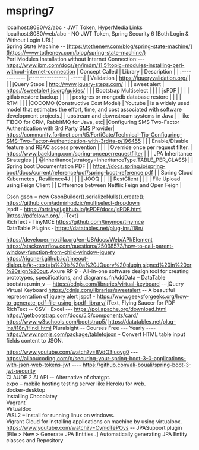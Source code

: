 # mspring7
localhost:8080/v2/abc - JWT Token, HyperMedia Links <br />
localhost:8080/web/abc - NO JWT Token, Spring Security 6 [Both Login & Without Login URL] <br>
Spring State Machine -- [https://tothenew.com/blog/spring-state-machine/](https://www.tothenew.com/blog/spring-state-machine/) <br>
Perl Modules Installation without Internet Connection:--- https://www.ibm.com/docs/en/imdm/11.5?topic=modules-installing-perl-without-internet-connection
| Concept Called  | Library  | Description |
| :------------ |:---------------:| -----:|
| Validation | https://jqueryvalidation.org/ | |
| jQuery Steps | http://www.jquery-steps.com/ | |
| sweet alert | https://sweetalert.js.org/guides/ | |
| Bootstrap Multiselect | | |
| jsPDF |  | |
| gitlab restore backup | | |
| postgres or mongodb database restore | | |
| RTM | | |
|COCOMO (Constructive Cost Model) | Youtube | is a widely used model that estimates the effort, time, and cost associated with software development projects.|
| upstream and downstream systems in Java |  | like TIBCO for CRM, RabbitMQ for Java, etc|
|Configuring SMS Two-Factor Authentication with 3rd Party SMS Provider| https://community.fortinet.com/t5/FortiGate/Technical-Tip-Configuring-SMS-Two-Factor-Authentication-with-3rd/ta-p/196455 | |
| Enable/Disable feature and RBAC access prevention | | |
| Override once per request filter. | https://www.baeldung.com/spring-onceperrequestfilter | |
| JPA Inheritance Strategies | | @Inheritance(strategy=InheritanceType.TABLE_PER_CLASS) |
| Spring boot Documentation PDF |  | https://docs.spring.io/spring-boot/docs/current/reference/pdf/spring-boot-reference.pdf |
| Spring Cloud Kubernetes , Resilience4J | | |
| JOOQ | | |
| RestClient | | |
| File Upload using Feign Client | | Difference between Netflix Feign and Open Feign |

Gson gson = new GsonBuilder().serializeNulls().create(); <br />
https://github.com/admirhodzic/multiselect-dropdown <br />
jspdf - https://artskydj.github.io/jsPDF/docs/jsPDF.html [https://pdfclown.org/ , iText] <br />
RichText - TinyMCE https://github.com/tinymce/tinymce <br />
DataTable Plugins - https://datatables.net/plug-ins/i18n/ <br />

https://developer.mozilla.org/en-US/docs/Web/API/Element
https://stackoverflow.com/questions/25098573/how-to-call-parent-window-function-from-child-window-jquery
https://rigoneri.github.io/timeout-dialog.js/#:~:text=js%20is%20a%20JQuery%20plugin,signed%20in%20or%20sign%20out.
Axure RP 9 - All-in-one software design tool for creating prototypes, specifications, and diagrams.
fnAddData – DataTable
bootstrap.min_v --
https://cdnjs.com/libraries/virtual-keyboard -- jQuery Virtual Keyboard
https://cdnjs.com/libraries/sweetalert -- A beautiful representation of jquery alert
jspdf - https://www.geeksforgeeks.org/how-to-generate-pdf-file-using-jspdf-library/
iText, Flying Saucer for PDF
RichText --
CSV - Excel --- https://poi.apache.org/download.html
https://getbootstrap.com/docs/5.3/components/card/
https://www.w3schools.com/bootstrap5/
https://datatables.net/plug-ins/i18n/Hindi.html
Pluralsight -- Courses Free --- Yearly ----
https://www.npmjs.com/package/tabletojson - Convert HTML table input fields content to JSON.

https://www.youtube.com/watch?v=BVdQ3iuovg0 ---  https://aliboucoding.com/p/securing-your-spring-boot-3-0-applications-with-json-web-tokens-jwt 
---- https://github.com/ali-bouali/spring-boot-3-jwt-security <br />
CLAUDE 2 AI API -- Alternative of chatgpt.<br />
expo – mobile hosting testing server like Heroku for web.<br />
docker-desktop <br />
Installing Chocolatey <br />
Vagrant <br />
VirtualBox <br />
WSL2 – Install for running linux on windows.<br />
Vigrant Cloud for installing applications on machine by using virtualbox.<br />
https://www.youtube.com/watch?v=CynidTePOys -- JPASupport plugin [File > New > Generate JPA Entities..] Automatically generating JPA Entity classes and Repository<br />

